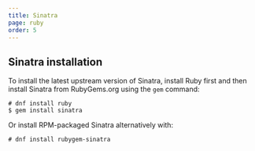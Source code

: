 ```yaml
---
title: Sinatra
page: ruby
order: 5
---
```


## Sinatra installation

To install the latest upstream version of Sinatra, install Ruby first and then install Sinatra from RubyGems.org using the `gem` command:

```
# dnf install ruby
$ gem install sinatra
```

Or install RPM-packaged Sinatra alternatively with:

```
# dnf install rubygem-sinatra
```
